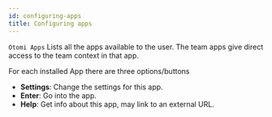 ```yaml
---
id: configuring-apps
title: Configuring apps
---
```


`Otomi Apps` Lists all the apps available to the user. The team apps give direct access to the team context in that app.

For each installed App there are three options/buttons

- **Settings**: Change the settings for this app.
- **Enter**: Go into the app.
- **Help**: Get info about this app, may link to an external URL.
